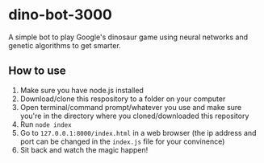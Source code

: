 # dino-bot-3000
A simple bot to play Google's dinosaur game using neural networks and genetic algorithms to get smarter.

## How to use
1. Make sure you have node.js installed
2. Download/clone this respository to a folder on your computer
3. Open terminal/command prompt/whatever you use and make sure you're in the directory where you cloned/downloaded this repository
4. Run `node index`
5. Go to `127.0.0.1:8000/index.html` in a web browser (the ip address and port can be changed in the `index.js` file for your convinence)
6. Sit back and watch the magic happen!
